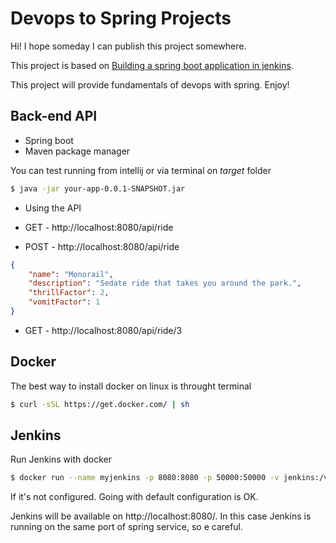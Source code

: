 # Devops to Spring Projects

Hi! I hope someday I can publish this project somewhere.

This project is based on [Building a spring boot application in jenkins](https://tomgregory.com/building-a-spring-boot-application-in-jenkins/).

This project will provide fundamentals of devops with spring. Enjoy!

## Back-end API

- Spring boot
- Maven package manager

You can test running from intellij or via terminal on _target_ folder

```sh
$ java -jar your-app-0.0.1-SNAPSHOT.jar
```

- Using the API

- GET - http://localhost:8080/api/ride
- POST - http://localhost:8080/api/ride

```json
{
	"name": "Monorail",
	"description": "Sedate ride that takes you around the park.",
	"thrillFactor": 2,
	"vomitFactor": 1
}
```

- GET - http://localhost:8080/api/ride/3

## Docker

The best way to install docker on linux is throught terminal

```sh
$ curl -sSL https://get.docker.com/ | sh
```

## Jenkins

Run Jenkins with docker

```sh
$ docker run --name myjenkins -p 8080:8080 -p 50000:50000 -v jenkins:/var/jenkins_home -v /var/run/docker.sock:/var/run/docker.sock jenkins/jenkins:lts
```

If it's not configured. Going with default configuration is OK.

Jenkins will be available on http://localhost:8080/. In this case Jenkins is running on the same port of spring service, so e careful.
